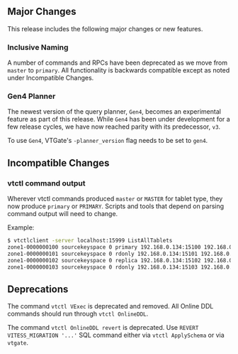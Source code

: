 ## Major Changes

This release includes the following major changes or new features.

### Inclusive Naming
A number of commands and RPCs have been deprecated as we move from `master` to `primary`. 
All functionality is backwards compatible except as noted under Incompatible Changes.

### Gen4 Planner

The newest version of the query planner, `Gen4`, becomes an experimental feature as part of this release.
While `Gen4` has been under development for a few release cycles, we have now reached parity with its predecessor, `v3`.

To use `Gen4`, VTGate's `-planner_version` flag needs to be set to `gen4`.

## Incompatible Changes

### vtctl command output
Wherever vtctl commands produced `master` or `MASTER` for tablet type, they now produce `primary` or `PRIMARY`.
Scripts and tools that depend on parsing command output will need to change.

Example:
```sh
$ vtctlclient -server localhost:15999 ListAllTablets 
zone1-0000000100 sourcekeyspace 0 primary 192.168.0.134:15100 192.168.0.134:17100 [] 2021-09-24T01:12:00Z
zone1-0000000101 sourcekeyspace 0 rdonly 192.168.0.134:15101 192.168.0.134:17101 [] <null>
zone1-0000000102 sourcekeyspace 0 replica 192.168.0.134:15102 192.168.0.134:17102 [] <null>
zone1-0000000103 sourcekeyspace 0 rdonly 192.168.0.134:15103 192.168.0.134:17103 [] <null>
```

## Deprecations

The command `vtctl VExec` is deprecated and removed. All Online DDL commands should run through `vtctl OnlineDDL`.

The command `vtctl OnlineDDL revert` is deprecated. Use `REVERT VITESS_MIGRATION '...'` SQL command either via `vtctl ApplySchema` or via `vtgate`.
